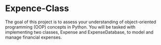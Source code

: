 # Expence-Class
The goal of this project is to assess your understanding of object-oriented programming (OOP) concepts in Python. You will be tasked with implementing two classes, Expense and ExpenseDatabase, to model and manage financial expenses. 

